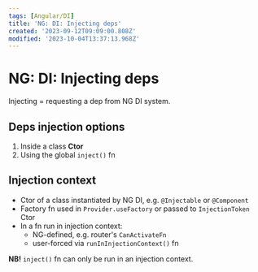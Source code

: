 ```yaml
---
tags: [Angular/DI]
title: 'NG: DI: Injecting deps'
created: '2023-09-12T09:09:00.808Z'
modified: '2023-10-04T13:37:13.968Z'
---
```


# NG: DI: Injecting deps

Injecting = requesting a dep from NG DI system. 


## Deps injection options

1. Inside a class **Ctor**
2. Using the global `inject()` fn


## Injection context

- Ctor of a class instantiated by NG DI, e.g. `@Injectable` or `@Component`
- Factory fn used in `Provider.useFactory` or passed to `InjectionToken` Ctor
- In a fn run in injection context:
  - NG-defined, e.g. router's `CanActivateFn`
  - user-forced via `runInInjectionContext()` fn

**NB!** `inject()` fn can only be run in an injection context.
